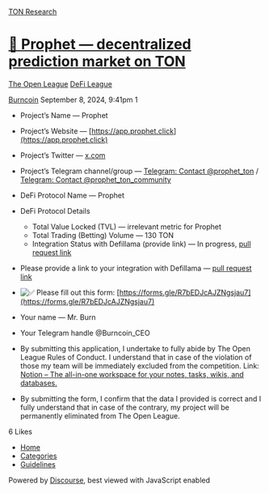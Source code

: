 [TON Research](/)

# [🔮 Prophet — decentralized prediction market on TON](/t/prophet-decentralized-prediction-market-on-ton/32980)

[The Open League](/c/the-open-league/defi-battle/63)  [DeFi League](/c/the-open-league/defi-battle/63) 

    

[Burncoin](https://tonresear.ch/u/Burncoin)  September 8, 2024, 9:41pm  1

*   Project’s Name — Prophet
    
*   Project’s Website — [https://app.prophet.click](https://app.prophet.click)
    
*   Project’s Twitter — [x.com](https://x.com/prophet_ton)
    
*   Project’s Telegram channel/group — [Telegram: Contact @prophet\_ton](https://t.me/prophet_ton) / [Telegram: Contact @prophet\_ton\_community](https://t.me/prophet_ton_community)
    
*   DeFi Protocol Name — Prophet
    
*   DeFi Protocol Details
    
    *   Total Value Locked (TVL) — irrelevant metric for Prophet
    *   Total Trading (Betting) Volume — 130 TON
    *   Integration Status with Defillama (provide link) — In progress, [pull request link](https://github.com/DefiLlama/dimension-adapters/pull/1880)
*   Please provide a link to your integration with Defillama — [pull request link](https://github.com/DefiLlama/dimension-adapters/pull/1880)
    
*   ![:white_check_mark:](https://tonresear.ch/images/emoji/twitter/white_check_mark.png?v=12 ":white_check_mark:") Please fill out this form: [https://forms.gle/R7bEDJcAJZNgsjau7](https://forms.gle/R7bEDJcAJZNgsjau7)
    
*   Your name — Mr. Burn
    
*   Your Telegram handle @Burncoin\_CEO
    
*   By submitting this application, I undertake to fully abide by The Open League Rules of Conduct. I understand that in case of the violation of those my team will be immediately excluded from the competition. Link: [Notion – The all-in-one workspace for your notes, tasks, wikis, and databases.](https://ton-org.notion.site/The-Open-League-Rules-of-Conduct-04f4a0fedf1a401687075f5efd83de68)
    
*   By submitting the form, I confirm that the data I provided is correct and I fully understand that in case of the contrary, my project will be permanently eliminated from The Open League.
    

  6 Likes

*   [Home](/)
*   [Categories](/categories)
*   [Guidelines](/guidelines)

Powered by [Discourse](https://www.discourse.org), best viewed with JavaScript enabled
